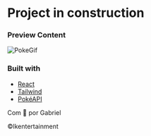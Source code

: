 # Project in construction

### Preview Content

![PokeGif](https://user-images.githubusercontent.com/54092771/195345830-d3ae00b0-84b3-4008-a040-381270d3a4ca.gif)

### Built with

- [React](https://reactjs.org/)
- [Tailwind](https://tailwindcss.com/)
- [PokéAPI](https://pokeapi.co/)

Com 💛 por Gabriel

©lkentertainment
